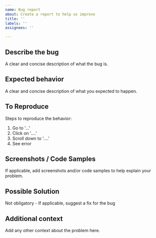 ```yaml
---
name: Bug report
about: Create a report to help us improve
title: ''
labels: ''
assignees: ''

---
```


## Describe the bug
A clear and concise description of what the bug is.

## Expected behavior
A clear and concise description of what you expected to happen.

## To Reproduce
Steps to reproduce the behavior:
1. Go to '...'
2. Click on '....'
3. Scroll down to '....'
4. See error

## Screenshots / Code Samples
If applicable, add screenshots and/or code samples to help explain your problem.

## Possible Solution
Not obligatory - If applicable, suggest a fix for the bug

## Additional context
Add any other context about the problem here.
